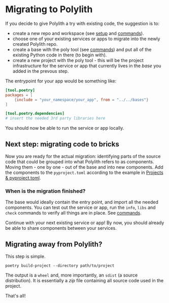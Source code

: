 # Migrating to Polylith

If you decide to give Polylith a try with existing code, the suggestion is to:

- create a new repo and workspace (see [setup](setup.md) and [commands](commands.md)).
- choose one of your existing services or apps to migrate into the newly created Polylith repo.
- create a base with the poly tool (see [commands](commands.md)) and put all of the existing Python code in there (to begin with).
- create a new project with the poly tool - this will be the project infrastructure for the service or app that currently lives in the _base_ you added in the prevous step.

The entrypoint for your app would be something like:

``` toml
[tool.poetry]
packages = [
    {include = "your_namespace/your_app", from = "../../bases"}
]

[tool.poetry.dependencies]
# insert the needed 3rd party libraries here
```

You should now be able to run the service or app locally.

## Next step: migrating code to bricks
Now you are ready for the actual migration: identifying parts of the source code that could be grouped into what Polylith refers to as components.
Moving them - one by one - out of the base and into new components. Add the components to the `pyproject.toml` according to the example in [Projects & pyproject.toml](projects.md).

### When is the migration finished?
The base would ideally contain the entry point, and import all the needed components.
You can test out the service or app, run the `info`, `libs` and `check` commands to verify all things are in place. See [commands](commands.md).

Continue with your next existing service or app! By now, you should already be able to share components between your services.


## Migrating away from Polylith?
This step is simple.

``` shell
poetry build-project --directory path/to/project
```

The output is a `wheel` and, more importantly, an `sdist` (a source distribution). It is essentially a _zip_ file containing all source code used in the project.

That's all!

